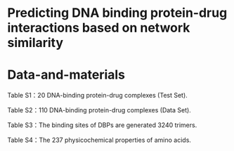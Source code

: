 # Predicting DNA binding protein-drug interactions based on network similarity
# Data-and-materials

Table S1：20 DNA-binding protein-drug complexes (Test Set).

Table S2：110 DNA-binding protein-drug complexes (Data Set).

Table S3：The binding sites of DBPs are generated 3240 trimers.

Table S4：The 237 physicochemical properties of amino acids.